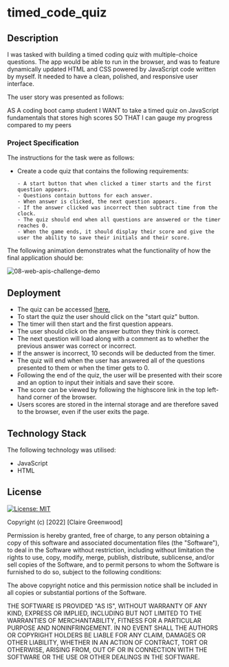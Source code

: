 # timed_code_quiz

## Description

I was tasked with building a timed coding quiz with multiple-choice questions. The app would be able to run in the browser, and was to feature dynamically updated HTML and CSS powered by JavaScript code written by myself. It needed to have a clean, polished, and responsive user interface.

The user story was presented as follows:

AS A coding boot camp student
I WANT to take a timed quiz on JavaScript fundamentals that stores high scores
SO THAT I can gauge my progress compared to my peers

### Project Specification

The instructions for the task were as follows:

- Create a code quiz that contains the following requirements:

      - A start button that when clicked a timer starts and the first question appears.
      - Questions contain buttons for each answer.
      - When answer is clicked, the next question appears.
      - If the answer clicked was incorrect then subtract time from the clock.
      - The quiz should end when all questions are answered or the timer reaches 0.
      - When the game ends, it should display their score and give the user the ability to save their initials and their score.
    
The following animation demonstrates what the functionality of how the final application should be:
    
![08-web-apis-challenge-demo](https://user-images.githubusercontent.com/118351853/214394657-433c39fa-2404-4920-8fa0-3ac439b9cb5f.gif)


## Deployment

- The quiz can be accessed [!here.](https://clairegreenwood83.github.io/timed_code_quiz/index.html)
- To start the quiz the user should click on the "start quiz" button.
- The timer will then start and the first question appears.
- The user should click on the answer button they think is correct.
- The next question will load along with a comment as to whether the previous answer was correct or incorrect.
- If the answer is incorrect, 10 seconds will be deducted from the timer. 
- The quiz will end when the user has answered all of the questions presented to them or when the timer gets to 0. 
- Following the end of the quiz, the user will be presented with their score and an option to input their initials and save their   score. 
- The score can be viewed by following the highscore link in the top left-hand corner of the browser. 
- Users scores are stored in the internal storage and are therefore saved to the browser, even if the user exits the page. 


## Technology Stack

The following technology was utilised:

- JavaScript
- HTML

## License

[![License: MIT](https://img.shields.io/badge/License-MIT-yellow.svg)](https://opensource.org/licenses/MIT)

Copyright (c) [2022] [Claire Greenwood]

Permission is hereby granted, free of charge, to any person obtaining a copy of this software and associated documentation files (the "Software"), to deal in the Software without restriction, including without limitation the rights to use, copy, modify, merge, publish, distribute, sublicense, and/or sell copies of the Software, and to permit persons to whom the Software is furnished to do so, subject to the following conditions:

The above copyright notice and this permission notice shall be included in all copies or substantial portions of the Software.

THE SOFTWARE IS PROVIDED "AS IS", WITHOUT WARRANTY OF ANY KIND, EXPRESS OR IMPLIED, INCLUDING BUT NOT LIMITED TO THE WARRANTIES OF MERCHANTABILITY, FITNESS FOR A PARTICULAR PURPOSE AND NONINFRINGEMENT. IN NO EVENT SHALL THE AUTHORS OR COPYRIGHT HOLDERS BE LIABLE FOR ANY CLAIM, DAMAGES OR OTHER LIABILITY, WHETHER IN AN ACTION OF CONTRACT, TORT OR OTHERWISE, ARISING FROM, OUT OF OR IN CONNECTION WITH THE SOFTWARE OR THE USE OR OTHER DEALINGS IN THE SOFTWARE.

